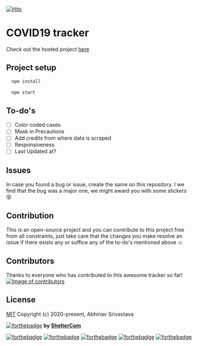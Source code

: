 [![Hits](https://hits.seeyoufarm.com/api/count/incr/badge.svg?url=https%3A%2F%2Fgithub.com%2FShelterCom%2Fcovi&count_bg=%233D58C8&title_bg=%23111010&icon=&icon_color=%23E7E7E7&title=smash&edge_flat=false)](https://hits.seeyoufarm.com)

# COVID19 tracker
Check out the hosted project [here](https://covitracker.netlify.app/)

## Project setup
```bash
  npm install
  
  npm start
```

## To-do's
* [ ] Color coded cases
* [ ] Mask in Precautions
* [ ] Add credits from where data is scraped
* [ ] Responsiveness
* [ ] Last Updated at?

## Issues
In case you found a bug or issue, create the same on this repository. I we find that the bug was a major one, we might award you with some stickers :dizzy_face:

## Contribution
This is an open-source project and you can contribute to this project free from all constraints, just take care that the changes you make resolve an issue if there exists any or suffice any of the to-do's mentioned above :relaxed:

## Contributors
Thanks to everyone who has contributed to this awesome tracker so far!
<a href="https://github.com/ShelterCom/covi/graphs/contributors"><img src="https://contributors-img.firebaseapp.com/image?repo=ShelterCom/Covi" alt="Image of contributors"></a>

## License

[MIT](http://opensource.org/licenses/MIT)
Copyright (c) 2020-present, Abhinav Srivastava


[![forthebadge](https://forthebadge.com/images/badges/built-with-love.svg)](https://github.com/ShelterCom) __by <a href="https://github.com/ShelterCom">ShelterCom</a>__

[![forthebadge](https://forthebadge.com/images/badges/made-with-crayons.svg)](https://github.com/ShelterCom)
[![forthebadge](https://forthebadge.com/images/badges/uses-js.svg)](https://github.com/ShelterCom)
[![forthebadge](https://forthebadge.com/images/badges/uses-css.svg)](https://github.com/ShelterCom)
[![forthebadge](https://forthebadge.com/images/badges/powered-by-electricity.svg)](https://github.com/ShelterCom)
[![forthebadge](https://forthebadge.com/images/badges/oooo-kill-em.svg)](https://github.com/ShelterCom)
